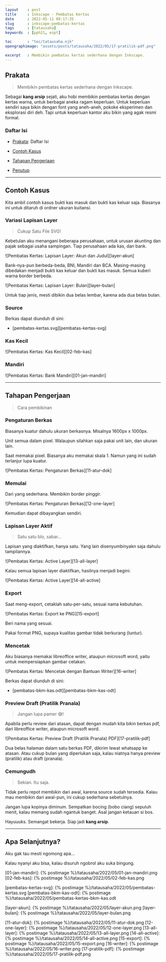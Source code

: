 ```yaml
---
layout    : post
title     : Inkscape - Pembatas Kertas
date      : 2022-05-11 09:17:35
slug      : inkscape-pembatas-kertas
tags      : [tatausaha]
keywords  : [pph21, espt]

toc       : "toc/tatausaha.njk"
opengraphimage: "assets/posts/tatausaha/2022/05/17-pratilik-pdf.png"

excerpt   : Membikin pembatas kertas sederhana dengan Inkscape.
---
```


<a name="prakata"></a>

## Prakata

> Membikin pembatas kertas sederhana dengan Inkscape.

Sebagai **kang arsip** sejati,
aku hobi membikin pembatas kertas dengan kertas warna,
untuk berbagai aneka ragam keperluan.
Untuk keperluan sendiri saya bikin dengan font yang aneh-aneh,
pokoke eksperimen dan eksplorasi diri deh.
Tapi untuk keperluan kantor aku bikin yang agak resmi formal.

### Daftar Isi

* [Prakata](#prakata): Daftar Isi

* [Contoh Kasus](#contohkasus)

* [Tahapan Pengerjaan](#pengerjaan)

* [Penutup](#penutup)

-- -- --

<a name="contohkasus"></a>

## Contoh Kasus

Kita ambil contoh kasus bukti kas masuk dan bukti kas keluar saja.
Biasanya ini untuk ditaruh di ordner ukuran kuitansi.

### Variasi Lapisan Layer

> Cukup Satu File SVG!

Kebetulan aku menangani beberapa perusahaan,
untuk urusan akunting dan pajak sebagai usaha sampingan.
Tiap perusahaan ada kas, dan bank.

![Pembatas Kertas: Lapisan Layer: Akun dan Judul][layer-akun]

Bank-nya-pun berbeda-beda, BNI, Mandiri dan BCA.
Masing-masing dibedakan menjadi bukti kas keluar dan bukti kas masuk.
Semua kuberi warna border berbeda.

![Pembatas Kertas: Lapisan Layer: Bulan][layer-bulan]

Untuk tiap jenis, mesti dibikin dua belas lembar,
karena ada dua belas bulan.

### Source

Berkas dapat diunduh di sini:

* [pembatas-kertas.svg][pembatas-kertas-svg]

### Kas Kecil

![Pembatas Kertas: Kas Kecil][02-feb-kas]

### Mandiri

![Pembatas Kertas: Bank Mandiri][01-jan-mandiri]

-- -- --

<a name="pengerjaan"></a>

## Tahapan Pengerjaan

> Cara pembikinan

### Pengaturan Berkas

Biasanya kuatur dahulu ukuran berkasnya.
Misalnya 1600px x 1000px.

Unit semua dalam pixel.
Walaupun silahkan saja pakai unit lain, dan ukuran lain.

Saat memakai pixel.
Biasanya aku memakai skala 1.
Namun yang ini sudah terlanjur lupa kuatur.

![Pembatas Kertas: Pengaturan Berkas][11-atur-dok]

### Memulai

Dari yang sederhana. Membikin border pinggir.

![Pembatas Kertas: Pengaturan Berkas][12-one-layer]

Kemudian dapat dibayangkan sendiri.

### Lapisan Layer Aktif

> Satu satu blo, sabar...

Lapisan yang diaktifkan, hanya satu.
Yang lain disenyumbinyakn saja dahulu tampilannya.

![Pembatas Kertas: Active Layer][13-all-layer]

Kalau semua lapisan layer diaktifkan, hasilnya menjadi begini:

![Pembatas Kertas: Active Layer][14-all-active]

### Export

Saat meng-export, cetaklah satu-per-satu, sesuai nama kebutuhan.

![Pembatas Kertas: Export ke PNG][15-export]

Beri nama yang sesuai.

Pakai format PNG, supaya kualitas gambar tidak berkurang (luntur).

### Mencetak

Aku biasanya memakai libreoffice writer, ataupun microsoft word,
yaitu untuk mempersiapkan gambar cetakan.

![Pembatas Kertas: Mencetak dengan Bantuan Writer][16-writer]

Berkas dapat diunduh di sini:

* [pembatas-bkm-kas.odt][pembatas-bkm-kas-odt]

### Preview Draft (Pratilik Pranala)

> Jangan lupa pamer 😅!

Apabila perlu review dari atasan,
dapat dengan mudah kita bikin berkas pdf,
dari libreoffice writer, ataupun microsoft word.

![Pembatas Kertas: Preview Draft (Pratilik Pranala) PDF][17-pratilik-pdf]

Dua belas halaman dalam satu berkas PDF,
dikirim lewat whatsapp ke atasan.
Atau cukup bulan yang diperlukan saja,
kalau niatnya hanya preview (pratilik) atau draft (pranala).

### Cemungudh

> Sekian. Itu saja.

Tidak perlu repot membikin dari awal,
karena source sudah tersedia.
Kalau mau membikin dari awal-pun,
ini cukup sederhana sebetulnya.

Jangan lupa kopinya diminum.
Sempatkan bocing (bobo ciang) sepuluh menit,
kalau memang sudah ngantuk banget.
Asal jangan ketauan si bos.

Hayuuuks. Semangat bekerja. Siap jadi **kang arsip**.

-- -- --

<a name="selanjutnya"></a>

## Apa Selanjutnya?

Aku gak tau mesti ngomong apa...

Kalau nyanyi aku bisa,
kalau disuruh ngobrol aku suka bingung.

[//]: <> ( -- -- -- links below -- -- -- )

[01-jan-mandiri]:       {% postimage %}/tatausaha/2022/05/01-jan-mandiri.png
[02-feb-kas]:           {% postimage %}/tatausaha/2022/05/02-feb-kas.png

[pembatas-kertas-svg]:  {% postimage %}/tatausaha/2022/05/pembatas-kertas.svg
[pembatas-bkm-kas-odt]: {% postimage %}/tatausaha/2022/05/pembatas-kertas-bkm-kas.odt

[layer-akun]:           {% postimage %}/tatausaha/2022/05/layer-akun.png
[layer-bulan]:          {% postimage %}/tatausaha/2022/05/layer-bulan.png

[11-atur-dok]:          {% postimage %}/tatausaha/2022/05/11-atur-dok.png
[12-one-layer]:         {% postimage %}/tatausaha/2022/05/12-one-layer.png
[13-all-layer]:         {% postimage %}/tatausaha/2022/05/13-all-layer.png
[14-all-active]:        {% postimage %}/tatausaha/2022/05/14-all-active.png
[15-export]:            {% postimage %}/tatausaha/2022/05/15-export.png
[16-writer]:            {% postimage %}/tatausaha/2022/05/16-writer.png
[17-pratilik-pdf]:      {% postimage %}/tatausaha/2022/05/17-pratilik-pdf.png
